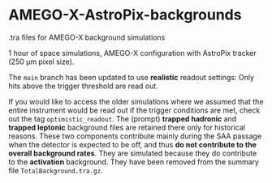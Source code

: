 # AMEGO-X-AstroPix-backgrounds
.tra files for AMEGO-X background simulations

1 hour of space simulations, AMEGO-X configuration with AstroPix tracker (250 μm pixel size).

The `main` branch has been updated to use **realistic** readout settings: Only hits above the trigger threshold are read out. 

If you would like to access the older simulations where we assumed that the entire instrument would be read out if the trigger conditions are met, check out the tag `optimistic_readout`. The (prompt) **trapped hadronic** and **trapped leptonic** background files are retained there only for historical reasons. These two components contribute mainly during the SAA passage when the detector is expected to be off, and thus **do not contribute to the overall background rates**. They are simulated because they do contribute to the **activation** background. They have been removed from the summary file `TotalBackground.tra.gz`. 
